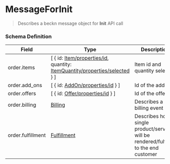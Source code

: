 MessageForInit
=======

>Describes a beckn message object for **Init** API call

### Schema Definition


|**Field**|**Type**|**Description**|
|---------|--------|---------------|
|order.items| [ { id: [Item/properties/id](/Core/Latest/02_Schemas/item), quantity: [ItemQuantity/properties/selected](/Core/Latest/02_Schemas/itemquantity) } ] | Item id and quantity selected
|order.add_ons| [ { id: [AddOn/properties/id](/Core/Latest/02_Schemas/addon) } ] | Id of the addon
|order.offers| [ { id: [Offer/properties/id](/Core/Latest/02_Schemas/offer) } ] | Id of the offer
|order.billing| [Billing](/Core/Latest/02_Schemas/billing) | Describes a billing event
|order.fulfillment| [Fulfillment](/Core/Latest/02_Schemas/fulfillment)| Describes how a single product/service will be rendered/fulfilled to the end customer